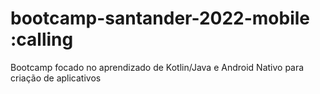 # bootcamp-santander-2022-mobile :calling



Bootcamp focado no aprendizado de Kotlin/Java e Android Nativo para criação de aplicativos
